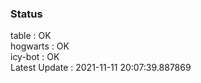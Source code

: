 ### Status


table : OK  
hogwarts : OK  
icy-bot : OK  
Latest Update : 2021-11-11 20:07:39.887869
